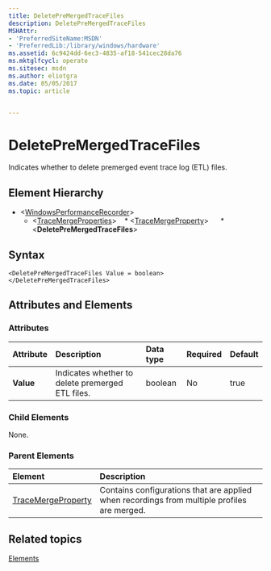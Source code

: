 ```yaml
---
title: DeletePreMergedTraceFiles
description: DeletePreMergedTraceFiles
MSHAttr:
- 'PreferredSiteName:MSDN'
- 'PreferredLib:/library/windows/hardware'
ms.assetid: 6c9424dd-6ec3-4835-af18-541cec28da76
ms.mktglfcycl: operate
ms.sitesec: msdn
ms.author: eliotgra
ms.date: 05/05/2017
ms.topic: article


---
```



# DeletePreMergedTraceFiles

Indicates whether to delete premerged event trace log (ETL) files.

## Element Hierarchy

* \<[WindowsPerformanceRecorder](windowsperformancerecorder.md)\>
  * \<[TraceMergeProperties](tracemergeproperties.md)\>
    * \<[TraceMergeProperty](tracemergeproperty.md)\>
      * \<**DeletePreMergedTraceFiles**\>


## Syntax

```
<DeletePreMergedTraceFiles Value = boolean>
</DeletePreMergedTraceFiles>
```


## Attributes and Elements


### Attributes

| Attribute | Description                                      | Data type | Required | Default |
|:----------|:-------------------------------------------------|:----------|:---------|:--------|
| **Value** | Indicates whether to delete premerged ETL files. | boolean   | No       | true    |


### Child Elements

None.


### Parent Elements

| Element                                     | Description                                                                                 |
|:--------------------------------------------|:--------------------------------------------------------------------------------------------|
| [TraceMergeProperty](tracemergeproperty.md) | Contains configurations that are applied when recordings from multiple profiles are merged. |


## Related topics

[Elements](elements.md)

